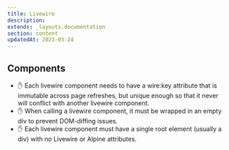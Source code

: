 ```yaml
---
title: Livewire
description:
extends: _layouts.documentation
section: content
updatedAt: 2023-03-24
---
```

## Components
- ✋ Each livewire component needs to have a wire:key attribute that is immutable across page refreshes, but unique enough so that it never will conflict with another livewire component.
- ✋ When calling a livewire component, it must be wrapped in an empty div to prevent DOM-diffing issues.
- ✋ Each livewire component must have a single root element (usually a div) with no Livewire or Alpine attributes.
